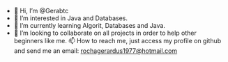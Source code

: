 - 👋 Hi, I’m @Gerabtc
- 👀 I’m interested in Java and Databases.
- 🌱 I’m currently learning Algorit, Databases and Java.
- 💞️ I’m looking to collaborate on  all projects in order to help other beginners like me.
📫 How to reach me, just access my profile on github and send me an email: rochagerardus1977@hotmail.com

<!---
Gerabtc/Gerabtc is a ✨ special ✨ repository because its `README.md` (this file) appears on your GitHub profile.
You can click the Preview link to take a look at your changes.
--->
